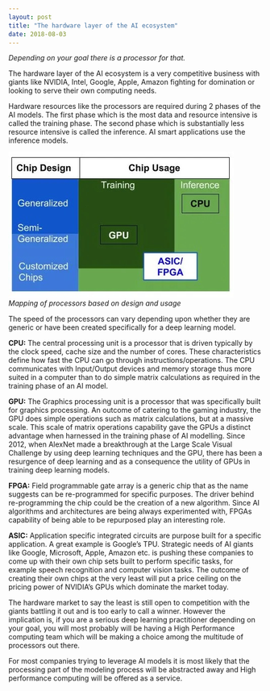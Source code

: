 ```yaml
---
layout: post
title: "The hardware layer of the AI ecosystem"
date: 2018-08-03
---
```

_Depending on your goal there is a processor for that._

The hardware layer of the AI ecosystem is a very competitive business with giants like NVIDIA, Intel, Google, Apple, Amazon fighting for domination or looking to serve their own computing needs.

Hardware resources like the processors are required during 2 phases of the AI models. The first phase which is the most data and resource intensive is called the training phase. The second phase which is substantially less resource intensive is called the inference. AI smart applications use the inference models.

![hard_layer_ecosystem_1.jpg](/assets/img/hard_layer_ecosystem_1.jpg)
_Mapping of processors based on design and usage_

The speed of the processors can vary depending upon whether they are generic or have been created specifically for a deep learning model.

**CPU:** The central processing unit is a processor that is driven typically by the clock speed, cache size and the number of cores. These characteristics define how fast the CPU can go through instructions/operations. The CPU communicates with Input/Output devices and memory storage thus more suited in a computer than to do simple matrix calculations as required in the training phase of an AI model.

**GPU:** The Graphics processing unit is a processor that was specifically built for graphics processing. An outcome of catering to the gaming industry, the GPU does simple operations such as matrix calculations, but at a massive scale. This scale of matrix operations capability gave the GPUs a distinct advantage when harnessed in the training phase of AI modelling. Since 2012, when AlexNet made a breakthrough at the Large Scale Visual Challenge by using deep learning techniques and the GPU, there has been a resurgence of deep learning and as a consequence the utility of GPUs in training deep learning models.

**FPGA:** Field programmable gate array is a generic chip that as the name suggests can be re-programmed for specific purposes. The driver behind re-programming the chip could be the creation of a new algorithm. Since AI algorithms and architectures are being always experimented with, FPGAs capability of being able to be repurposed play an interesting role.

**ASIC:** Application specific integrated circuits are purpose built for a specific application. A great example is Google’s TPU. Strategic needs of AI giants like Google, Microsoft, Apple, Amazon etc. is pushing these companies to come up with their own chip sets built to perform specific tasks, for example speech recognition and computer vision tasks. The outcome of creating their own chips at the very least will put a price ceiling on the pricing power of NVIDIA’s GPUs which dominate the market today.

The hardware market to say the least is still open to competition with the giants battling it out and is too early to call a winner. However the implication is, if you are a serious deep learning practitioner depending on your goal, you will most probably will be having a High Performance computing team which will be making a choice among the multitude of processors out there.

For most companies trying to leverage AI models it is most likely that the processing part of the modeling process will be abstracted away and High performance computing will be offered as a service.